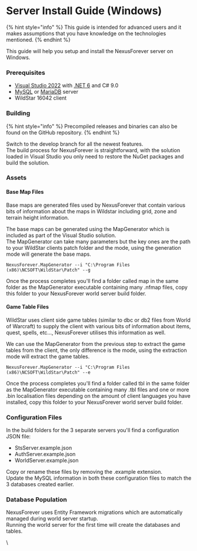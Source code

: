# Server Install Guide (Windows)

{% hint style="info" %}
This guide is intended for advanced users and it makes assumptions that you have knowledge on the technologies mentioned.
{% endhint %}

This guide will help you setup and install the NexusForever server on Windows.

### Prerequisites

* [Visual Studio 2022](https://visualstudio.microsoft.com/downloads/) with [.NET 6](https://dotnet.microsoft.com/download/dotnet/6.0) and C# 9.0
* [MySQL](https://www.mysql.com) or [MariaDB](https://mariadb.org) server
* WildStar 16042 client

### Building

{% hint style="info" %}
Precompiled releases and binaries can also be found on the GitHub repository.&#x20;
{% endhint %}

Switch to the develop branch for all the newest features.\
The build process for NexusForever is straightforward, with the solution loaded in Visual Studio you only need to restore the NuGet packages and build the solution.

### Assets

#### Base Map Files

Base maps are generated files used by NexusForever that contain various bits of information about the maps in Wildstar including grid, zone and terrain height information.

The base maps can be generated using the MapGenerator which is included as part of the Visual Studio solution.\
The MapGenerator can take many parameters but the key ones are the path to your WildStar clients patch folder and the mode, using the generation mode will generate the base maps.

```
NexusForever.MapGenerator --i "C:\Program Files (x86)\NCSOFT\WildStar\Patch" --g
```

Once the process completes you'll find a folder called map in the same folder as the MapGenerator executable containing many .nfmap files, copy this folder to your NexusForever world server build folder.

#### Game Table Files

WildStar uses client side game tables (similar to dbc or db2 files from World of Warcraft) to supply the client with various bits of information about items, quest, spells, etc..., NexusForever utilises this information as well.

We can use the MapGenerator from the previous step to extract the game tables from the client, the only difference is the mode, using the extraction mode will extract the game tables.

```
NexusForever.MapGenerator --i "C:\Program Files (x86)\NCSOFT\WildStar\Patch" --e
```

Once the process completes you'll find a folder called tbl in the same folder as the MapGenerator executable containing many .tbl files and one or more .bin localisation files depending on the amount of client languages you have installed, copy this folder to your NexusForever world server build folder.

### Configuration Files

In the build folders for the 3 separate servers you'll find a configuration JSON file:

* StsServer.example.json
* AuthServer.example.json
* WorldServer.example.json

Copy or rename these files by removing the .example extension.\
Update the MySQL information in both these configuration files to match the 3 databases created earlier.

### Database Population

NexusForever uses Entity Framework migrations which are automatically managed during world server startup.\
Running the world server for the first time will create the databases and tables.



\




